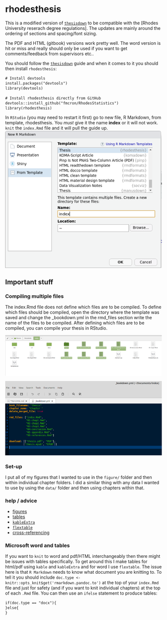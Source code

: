 # rhodesthesis

This is a modified version of [`thesisdown`](https://github.com/ismayc/thesisdown) to be compatible with the [Rhodes University reserach degree regulations]. The updates are mainly around the ordering of sections and spacing/font sizing.


The PDF and HTML (gitbook) versions work pretty well. The word version is hit or miss and really should only be used if you want to get comments/feedback from supervisors etc..

You should follow the [`thesisdown`](https://github.com/ismayc/thesisdown) guide and when it comes to it you should then install `rhodesthesis`:

```{r}
# Install devtools
install.packages("devtools")
library(devtools)

# Install rhodesthesis directly from GitHub
devtools::install_github("fmcron/RhodesStatistics")
library(rhodesthesis)
```

In `RStudio` (you may need to restart it first) go to new file, R Markdown, from template, rhodesthesis. You *must* give it the name **index** or it will not work. `knit` the `index.Rmd` file and it will pull the guide up.
![](rhodesscreen.png)


## Important stuff 

### Compiling multiple files

The index.Rmd file does not define which files are to be compiled. To define which files should be compiled, open the directory where the template was saved and change the _bookdown.yml in the rmd_files section write the name of the files to be compiled. After defining which files are to be compiled, you can compile your thesis in RStudio.

![](diretorio.png)

![](arquivos-compile.png)

### Set-up
I put all of my figures that I wanted to use in the `figure/` folder and then within individual chapter folders. I did a similar thing with any data I wanted to use by using the `data/` folder and then using chapters within that.

### help / advice

* [figures](https://bookdown.org/yihui/bookdown/figures.html)
* [tables](https://bookdown.org/yihui/bookdown/tables.html)
* [`kableExtra`](http://haozhu233.github.io/kableExtra/awesome_table_in_html.html)
* [`flextable`](https://davidgohel.github.io/flextable/articles/overview.html)
* [cross-referencing](https://bookdown.org/yihui/bookdown/cross-references.html)


### Microsoft word and tables
If you want to `knit` to word and pdf/HTML interchangeably then there might be issues with tables specifically. To get around this I make tables for html/pdf using `kable` and `kableExtra` and for word I use `flextable`. The issue here is that `R Markdown` needs to know what document you are knitting to. To tell it you should include `doc.type <- knitr::opts_knit$get('rmarkdown.pandoc.to')` at the top of your `index.Rmd` file and just for safety (and if you want to knit individual chapters) at the top of each `.Rmd` file. You can then use an `ifelse` statement to produce tables:

```{r}
if(doc.type == "docx"){
}else{
}
```
